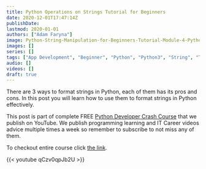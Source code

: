 ```yaml
---
title: Python Operations on Strings Tutorial for Beginners
date: 2020-12-01T17:47:14Z
publishDate:
lastmod: 2020-01-01
authors: ["Adam Faryna"]
image: Python-String-Manipulation-for-Beginners-Tutorial-Module-4-Python-Developer-Crash-Course.jpg
images: []
series: []
tags: ["App Development", "Beginner", "Python", "Python3", "String", "Tutorial", "Web Development"]
audio: []
videos: []
draft: true
---
```


There are 3 ways to format strings in Python, each of them has its pros and cons. In this post you will learn how to use them to format strings in Python effectively.

This post is part of complete FREE [Python Developer Crash Course](https://youtu.be/sd0aa3u_drI) that we publish on YouTube. We publish programming learning and IT Career videos advice multiple times a week so remember to subscribe to not miss any of them.

To checkout entire course click [the link](https://youtu.be/sd0aa3u_drI).

{{< youtube qCzv0qpJb2U >}}
